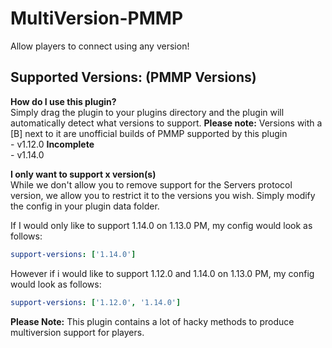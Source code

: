 # MultiVersion-PMMP
 Allow players to connect using any version!

## Supported Versions: (PMMP Versions)
 **How do I use this plugin?** <br />
  Simply drag the plugin to your plugins directory and the plugin will automatically detect what versions to support.
 **Please note:** Versions with a [B] next to it are unofficial builds of PMMP supported by this plugin <br />
    - v1.12.0 **Incomplete**<br />
    - v1.14.0

 **I only want to support x version(s)** <br />
  While we don't allow you to remove support for the Servers protocol version, we allow you to restrict it to the versions you wish. Simply modify the config in your plugin data folder.<br />

  If I would only like to support 1.14.0 on 1.13.0 PM, my config would look as follows:
  ```yml
  support-versions: ['1.14.0']
  ```
  However if i would like to support 1.12.0 and 1.14.0 on 1.13.0 PM, my config would look as follows:
  ```yml
  support-versions: ['1.12.0', '1.14.0']
  ```

  **Please Note:** This plugin contains a lot of hacky methods to produce multiversion support for players.
